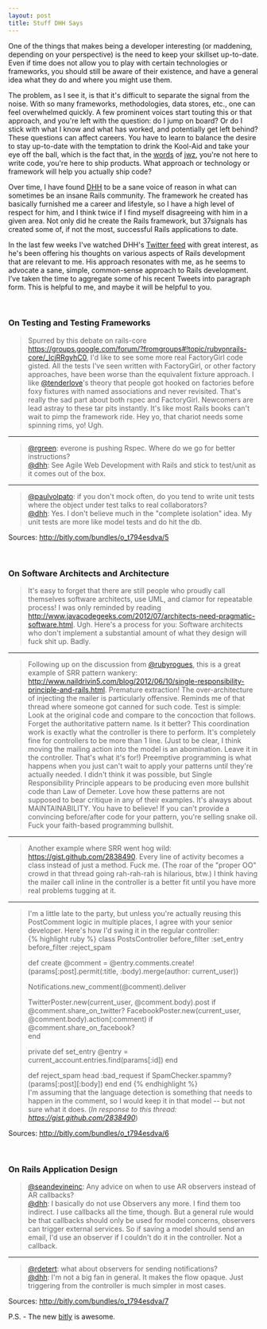 ```yaml
---
layout: post
title: Stuff DHH Says
---
```

<p>One of the things that makes being a developer interesting (or maddening, depending on your perspective) is the need to keep your skillset up-to-date.  Even if time does not allow you to play with certain technologies or frameworks, you should still be aware of their existence, and have a general idea what they do and where you might use them.</p>

<p>The problem, as I see it, is that it's difficult to separate the signal from the noise.  With so many frameworks, methodologies, data stores, etc., one can feel overwhelmed quickly. A few prominent voices start touting this or that approach, and you're left with the question: do I jump on board?  Or do I stick with what I know and what has worked, and potentially get left behind?  These questions can affect careers.  You have to learn to balance the desire to stay up-to-date with the temptation to drink the Kool-Aid and take your eye off the ball, which is the fact that, in the <a href="http://www.codersatwork.com/">words</a> of <a href="http://www.jwz.org/">jwz</a>, you're not here to write code, you're here to ship products. What approach or technology or framework will help you actually ship code?</p>

<p>Over time, I have found <a href="http://david.heinemeierhansson.com/">DHH</a> to be a sane voice of reason in what can sometimes be an insane Rails community.  The framework he created has basically furnished me a career and lifestyle, so I have a high level of respect for him, and I think twice if I find myself disagreeing with him in a given area. Not only did he create the Rails framework, but 37signals has created some of, if not the most, successful Rails applications to date.</p>

<p>In the last few weeks I've watched DHH's <a href="https://twitter.com/dhh">Twitter feed</a>
with great interest, as he's been offering his thoughts on various aspects of Rails development that are relevant to me.  His approach resonates with me, as he seems to advocate a sane, simple, common-sense approach to Rails development.  I’ve taken the time to aggregate some of his recent Tweets into paragraph form. This is helpful to me, and maybe it will be helpful to you.</p>
<br/>
<h3>On Testing and Testing Frameworks</h3>
<p><blockquote>Spurred by this debate on rails-core <a href="https://groups.google.com/forum/?fromgroups#!topic/rubyonrails-core/_lcjRRgyhC0">https://groups.google.com/forum/?fromgroups#!topic/rubyonrails-core/_lcjRRgyhC0</a>, I'd like to see some more real FactoryGirl code gisted.  All the tests I've seen written with FactoryGirl, or other factory approaches, have been worse than the equivalent fixture approach. I like <a href="http://twitter.com/tenderlove">@tenderlove</a>'s theory that people got hooked on factories before foxy fixtures with named associations and never revisited.  That's really the sad part about both rspec and FactoryGirl. Newcomers are lead astray to these tar pits instantly.  It's like most Rails books can't wait to pimp the framework ride. Hey yo, that chariot needs some spinning rims, yo! Ugh.</blockquote></p>
<hr>
<p><blockquote><a href="http://twitter.com/rgreen">@rgreen</a>: everone is pushing Rspec. Where do we go for better instructions?<br/>
<a href="http://twitter.com/dhh">@dhh</a>: See Agile Web Development with Rails and stick to test/unit as it comes out of the box.</blockquote></p>
<hr>
<p><blockquote><a href="http://twitter.com/paulvolpato">@paulvolpato</a>: if you don't mock often, do you tend to write unit tests where the object under test talks to real collaborators?<br/>
<a href="http://twitter.com/dhh">@dhh</a>: Yes. I don't believe much in the "complete isolation" idea. My unit tests are more like model tests and do hit the db.</blockquote></p>

<p>Sources: <a href="http://bitly.com/bundles/o_t794esdva/5">http://bitly.com/bundles/o_t794esdva/5</a></p>
<br/>
<h3>On Software Architects and Architecture</h3>
<p><blockquote>It's easy to forget that there are still people who proudly call themselves software architects, use UML, and clamor for repeatable process! I was only reminded by reading <a href="http://www.javacodegeeks.com/2012/07/architects-need-pragmatic-software.html">http://www.javacodegeeks.com/2012/07/architects-need-pragmatic-software.html</a>. Ugh. Here's a process for you: Software architects who don't implement a substantial amount of what they design will fuck shit up. Badly.</blockquote></p>
<hr>
<p><blockquote>Following up on the discussion from <a href="http://twitter.com/rubyrogues">@rubyrogues</a>, this is a great example of SRR pattern wankery: <a href="http://www.naildrivin5.com/blog/2012/06/10/single-responsibility-principle-and-rails.html">http://www.naildrivin5.com/blog/2012/06/10/single-responsibility-principle-and-rails.html</a>.  Premature extraction!  The over-architecture of injecting the mailer is particularly offensive. Reminds me of that thread where someone got canned for such code. Test is simple: Look at the original code and compare to the concoction that follows. Forget the authoritative pattern name. Is it better? This coordination work is exactly what the controller is there to perform. It's completely fine for controllers to be more than 1 line. (Just to be clear, I think moving the mailing action into the model is an abomination. Leave it in the controller. That's what it's for!) Preemptive programming is what happens when you just can't wait to apply your patterns until they're actually needed. I didn't think it was possible, but Single Responsibility Principle appears to be producing even more bullshit code than Law of Demeter. Love how these patterns are not supposed to bear critique in any of their examples. It's always about MAINTAINABILITY. You have to believe! If you can't provide a convincing before/after code for your pattern, you're selling snake oil. Fuck your faith-based programming bullshit.</blockquote></p>
<hr>
<p><blockquote>Another example where SRR went hog wild: <a href="https://gist.github.com/2838490">https://gist.github.com/2838490</a>. Every line of activity becomes a class instead of just a method. Fuck me. (The roar of the "proper OO" crowd in that thread going rah-rah-rah is hilarious, btw.) I think having the mailer call inline in the controller is a better fit until you have more real problems tugging at it.</blockquote></p>
<hr>
<p><blockquote>I'm a little late to the party, but unless you're actually reusing this PostComment logic in multiple places, I agree with your senior developer. Here's how I'd swing it in the regular controller:<br/>
{% highlight ruby %}
class PostsController
 before_filter :set_entry
 before_filter :reject_spam

 def create
   @comment = @entry.comments.create!(params[:post].permit(:title, :body).merge(author: current_user))

   Notifications.new_comment(@comment).deliver

   TwitterPoster.new(current_user, @comment.body).post              if @comment.share_on_twitter?
   FacebookPoster.new(current_user, @comment.body).action(:comment) if @comment.share_on_facebook?    
 end

 private
   def set_entry
     @entry = current_account.entries.find(params[:id])
   end

   def reject_spam
     head :bad_request if SpamChecker.spammy?(params[:post][:body])
   end
end
{% endhighlight %}
<br/>I'm assuming that the language detection is something that needs to happen in the comment, so I would keep it in that model -- but not sure what it does. (<i>In response to this thread: <a href="https://gist.github.com/2838490">https://gist.github.com/2838490</a></i>)</blockquote></p>

<p>Sources: <a href="http://bitly.com/bundles/o_t794esdva/6">http://bitly.com/bundles/o_t794esdva/6</a></p>
<br/>
<h3>On Rails Application Design</h3>
<p><blockquote><a href="http://twitter.com/seandevineinc">@seandevineinc</a>: Any advice on when to use AR observers instead of AR callbacks?<br/>
<a href="http://twitter.com/dhh">@dhh</a>: I basically do not use Observers any more. I find them too indirect. I use callbacks all the time, though. But a general rule would be that callbacks should only be used for model concerns, observers can trigger external services. So if saving a model should send an email, I'd use an observer if I couldn't do it in the controller. Not a callback.</blockquote></p>
<hr>
<p><blockquote><a href="http://twitter.com/rdetert">@rdetert</a>: what about observers for sending notifications?<br/>
<a href="http://twitter.com/dhh">@dhh</a>: I'm not a big fan in general. It makes the flow opaque. Just triggering from the controller is much simpler in most cases.</blockquote></p>

<p>Sources: <a href="http://bitly.com/bundles/o_t794esdva/7">http://bitly.com/bundles/o_t794esdva/7</a></p>

<p>P.S. - The new <a href=”http://bitly.com”>bitly</a> is awesome.</p>